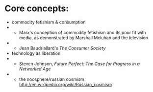 # Core concepts:
- commodity fetishism & consumption
- - Marx's conception of commodity fetishism and its poor fit with media, as demonstrated by Marshall Mcluhan and the television
- - Jean Baudriallard's *The Consumer Society*
- technology as liberation
- - Steven Johnson, *Future Perfect: The Case for Progress in a Networked Age*
- - the noosphere/russian cosmism http://en.wikipedia.org/wiki/Russian_cosmism